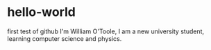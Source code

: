 # hello-world
first test of github
I'm William O'Toole, I am a new university student, learning computer science and physics.
